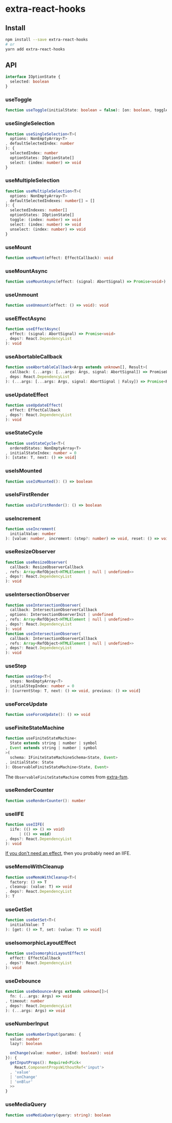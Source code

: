 # extra-react-hooks
## Install
```sh
npm install --save extra-react-hooks
# or
yarn add extra-react-hooks
```

## API
```ts
interface IOptionState {
  selected: boolean
}
```

### useToggle
```ts
function useToggle(initialState: boolean = false): [on: boolean, toggle: () => void]
```

### useSingleSelection
```ts
function useSingleSelection<T>(
  options: NonEmptyArray<T>
, defaultSelectedIndex: number
): {
  selectedIndex: number
  optionStates: IOptionState[]
  select: (index: number) => void
}
```

### useMultipleSelection
```ts
function useMultipleSelection<T>(
  options: NonEmptyArray<T>
, defaultSelectedIndexes: number[] = []
): {
  selectedIndexes: number[]
  optionStates: IOptionState[]
  toggle: (index: number) => void
  select: (index: number) => void
  unselect: (index: number) => void
}
```

### useMount
```ts
function useMount(effect: EffectCallback): void
```

### useMountAsync
```ts
function useMountAsync(effect: (signal: AbortSignal) => Promise<void>): void
```

### useUnmount
```ts
function useUnmount(effect: () => void): void 
```

### useEffectAsync
```ts
function useEffectAsync(
  effect: (signal: AbortSignal) => Promise<void>
, deps?: React.DependencyList
): void
```

### useAbortableCallback
```ts
function useAbortableCallback<Args extends unknown[], Result>(
  callback: (...args: [...args: Args, signal: AbortSignal]) => PromiseLike<Result>
, deps: React.DependencyList
): (...args: [...args: Args, signal: AbortSignal | Falsy]) => Promise<Result>
```

### useUpdateEffect
```ts
function useUpdateEffect(
  effect: EffectCallback
, deps?: React.DependencyList
): void
```

### useStateCycle
```ts
function useStateCycle<T>(
  orderedStates: NonEmptyArray<T>
, initialStateIndex: number = 0
): [state: T, next: () => void]
```

### useIsMounted
```ts
function useIsMounted(): () => boolean
```

### useIsFirstRender
```ts
function useIsFirstRender(): () => boolean
```

### useIncrement
```ts
function useIncrement(
  initialValue: number
): [value: number, increment: (step?: number) => void, reset: () => void]
```

### useResizeObserver
```ts
function useResizeObserver(
  callback: ResizeObserverCallback
, refs: Array<RefObject<HTMLElement | null | undefined>>
, deps?: React.DependencyList
): void
```

### useIntersectionObserver
```ts
function useIntersectionObserver(
  callback: IntersectionObserverCallback
, options: IntersectionObserverInit | undefined
, refs: Array<RefObject<HTMLElement | null | undefined>>
, deps?: React.DependencyList
): void
function useIntersectionObserver(
  callback: IntersectionObserverCallback
, refs: Array<RefObject<HTMLElement | null | undefined>>
, deps?: React.DependencyList
): void
```

### useStep
```ts
function useStep<T>(
  steps: NonEmptyArray<T>
, initialStepIndex: number = 0
): [currentStep: T, next: () => void, previous: () => void]
```

### useForceUpdate
```ts
function useForceUpdate(): () => void
```

### useFiniteStateMachine
```ts
function useFiniteStateMachine<
  State extends string | number | symbol
, Event extends string | number | symbol
>(
  schema: IFiniteStateMachineSchema<State, Event>
, initialState: State
): ObservableFiniteStateMachine<State, Event>
```

The `ObservableFiniteStateMachine` comes from [extra-fsm].

[extra-fsm]: https://www.npmjs.com/package/extra-fsm

### useRenderCounter
```ts
function useRenderCounter(): number
```

### useIIFE
```ts
function useIIFE(
  iife: (() => () => void)
      | (() => void)
, deps?: React.DependencyList
): void
```

[If you don't need an effect], then you probably need an IIFE.

[If you don't need an effect]: https://react.dev/learn/you-might-not-need-an-effect

### useMemoWithCleanup
```ts
function useMemoWithCleanup<T>(
  factory: () => T
, cleanup: (value: T) => void
, deps?: React.DependencyList
): T
```

### useGetSet
```ts
function useGetSet<T>(
  initialValue: T
): [get: () => T, set: (value: T) => void]
```

### useIsomorphicLayoutEffect
```ts
function useIsomorphicLayoutEffect(
  effect: EffectCallback
, deps?: React.DependencyList
): void
```

### useDebounce
```ts
function useDebounce<Args extends unknown[]>(
  fn: (...args: Args) => void
, timeout: number
, deps?: React.DependencyList
): (...args: Args) => void
```

### useNumberInput
```ts
function useNumberInput(params: {
  value: number
  lazy?: boolean

  onChange(value: number, isEnd: boolean): void
}): {
  getInputProps(): Required<Pick<
    React.ComponentPropsWithoutRef<'input'>
  , 'value'
  | 'onChange'
  | 'onBlur'
  >>
}
```

### useMediaQuery
```ts
function useMediaQuery(query: string): boolean
```
